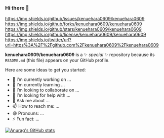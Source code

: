 ### Hi there 👋

https://img.shields.io/github/issues/kenuehara0609/kenuehara0609
https://img.shields.io/github/forks/kenuehara0609/kenuehara0609
https://img.shields.io/github/stars/kenuehara0609/kenuehara0609
https://img.shields.io/github/license/kenuehara0609/kenuehara0609
https://img.shields.io/twitter/url?url=https%3A%2F%2Fgithub.com%2Fkenuehara0609%2Fkenuehara0609




**kenuehara0609/kenuehara0609** is a ✨ _special_ ✨ repository because its `README.md` (this file) appears on your GitHub profile.

Here are some ideas to get you started:

- 🔭 I’m currently working on ...
- 🌱 I’m currently learning ...
- 👯 I’m looking to collaborate on ...
- 🤔 I’m looking for help with ...
- 💬 Ask me about ...
- 📫 How to reach me: ...
- 😄 Pronouns: ...
- ⚡ Fun fact: ...

[![Anurag's GitHub stats](https://github-readme-stats.vercel.app/api?username=kenuehara0609)](https://github.com/anuraghazra/github-readme-stats)


